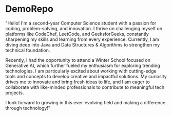# DemoRepo
"Hello!
I'm a second-year Computer Science student with a passion for coding, problem-solving, and innovation. I thrive on challenging myself on platforms like CodeChef, LeetCode, and GeeksforGeeks, constantly sharpening my skills and learning from every experience. Currently, I am diving deep into Java and Data Structures & Algorithms to strengthen my technical foundation.

Recently, I had the opportunity to attend a Winter School focused on Generative AI, which further fueled my enthusiasm for exploring trending technologies. I am particularly excited about working with cutting-edge tools and concepts to develop creative and impactful solutions. My curiosity drives me to innovate and bring fresh ideas to life, and I am eager to collaborate with like-minded professionals to contribute to meaningful tech projects.

I look forward to growing in this ever-evolving field and making a difference through technology!"
